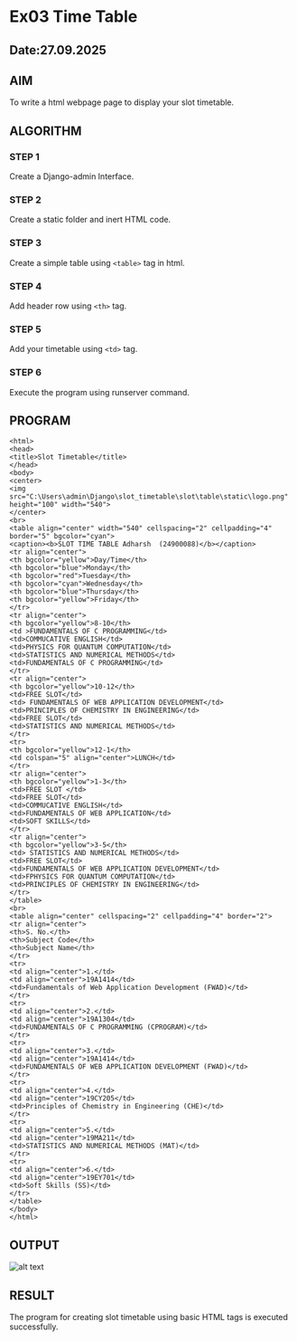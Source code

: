 # Ex03 Time Table
## Date:27.09.2025

## AIM
To write a html webpage page to display your slot timetable.

## ALGORITHM
### STEP 1
Create a Django-admin Interface.

### STEP 2
Create a static folder and inert HTML code.

### STEP 3
Create a simple table using ```<table>``` tag in html.

### STEP 4
Add header row using ```<th>``` tag.

### STEP 5
Add your timetable using ```<td>``` tag.

### STEP 6
Execute the program using runserver command.

## PROGRAM
```
<html>
<head>
<title>Slot Timetable</title>
</head>
<body>
<center>
<img src="C:\Users\admin\Django\slot_timetable\slot\table\static\logo.png" height="100" width="540">
</center>
<br>
<table align="center" width="540" cellspacing="2" cellpadding="4" border="5" bgcolor="cyan">
<caption><b>SLOT TIME TABLE Adharsh  (24900088)</b></caption>
<tr align="center">
<th bgcolor="yellow">Day/Time</th>
<th bgcolor="blue">Monday</th>
<th bgcolor="red">Tuesday</th>
<th bgcolor="cyan">Wednesday</th>
<th bgcolor="blue">Thursday</th>
<th bgcolor="yellow">Friday</th>
</tr>
<tr align="center">
<th bgcolor="yellow">8-10</th>
<td >FUNDAMENTALS OF C PROGRAMMING</td>
<td>COMMUCATIVE ENGLISH</td>
<td>PHYSICS FOR QUANTUM COMPUTATION</td>
<td>STATISTICS AND NUMERICAL METHODS</td>
<td>FUNDAMENTALS OF C PROGRAMMING</td>
</tr>
<tr align="center">
<th bgcolor="yellow">10-12</th>
<td>FREE SLOT</td>
<td> FUNDAMENTALS OF WEB APPLICATION DEVELOPMENT</td>
<td>PRINCIPLES OF CHEMISTRY IN ENGINEERING</td>
<td>FREE SLOT</td>
<td>STATISTICS AND NUMERICAL METHODS</td>
</tr>
<tr>
<th bgcolor="yellow">12-1</th>
<td colspan="5" align="center">LUNCH</td>
</tr>
<tr align="center">
<th bgcolor="yellow">1-3</th>
<td>FREE SLOT </td>
<td>FREE SLOT</td>
<td>COMMUCATIVE ENGLISH</td>
<td>FUNDAMENTALS OF WEB APPLICATION</td>
<td>SOFT SKILLS</td>
</tr>
<tr align="center">
<th bgcolor="yellow">3-5</th>
<td> STATISTICS AND NUMERICAL METHODS</td>
<td>FREE SLOT</td>
<td>FUNDAMENTALS OF WEB APPLICATION DEVELOPMENT</td>
<td>FPHYSICS FOR QUANTUM COMPUTATION</td>
<td>PRINCIPLES OF CHEMISTRY IN ENGINEERING</td>
</tr>
</table>
<br>
<table align="center" cellspacing="2" cellpadding="4" border="2">
<tr align="center">
<th>S. No.</th>
<th>Subject Code</th>
<th>Subject Name</th>
</tr>
<tr>
<td align="center">1.</td>
<td align="center">19A1414</td>
<td>Fundamentals of Web Application Development (FWAD)</td>
</tr>
<tr>
<td align="center">2.</td>
<td align="center">19A1304</td>
<td>FUNDAMENTALS OF C PROGRAMMING (CPROGRAM)</td>
</tr>
<tr>
<td align="center">3.</td>
<td align="center">19A1414</td>
<td>FUNDAMENTALS OF WEB APPLICATION DEVELOPMENT (FWAD)</td>
</tr>
<tr>
<td align="center">4.</td>
<td align="center">19CY205</td>
<td>Principles of Chemistry in Engineering (CHE)</td>
</tr>
<tr>
<td align="center">5.</td>
<td align="center">19MA211</td>
<td>STATISTICS AND NUMERICAL METHODS (MAT)</td>
</tr>
<tr>
<td align="center">6.</td>
<td align="center">19EY701</td>
<td>Soft Skills (SS)</td>
</tr>
</table>
</body>
</html>
```

## OUTPUT
![alt text](<Screenshot 2025-09-27 085743.png>)

## RESULT
The program for creating slot timetable using basic HTML tags is executed successfully.
